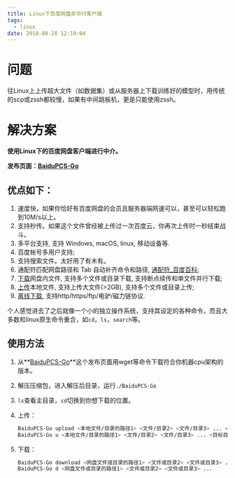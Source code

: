 ```yaml
---
title: Linux下百度网盘命令行客户端
tags:
  - linux
date: 2018-08-28 12:19:04
---
```



# 问题

往Linux上上传超大文件（如数据集）或从服务器上下载训练好的模型时，用传统的scp或zssh都较慢，如果有中间跳板机，更是只能使用zssh。

# 解决方案

**使用Linux下的百度网盘客户端进行中介。**

**发布页面：[BaiduPCS-Go](https://github.com/iikira/BaiduPCS-Go/releases)**

<!-- more -->

## 优点如下：

1. 速度快，如果你恰好有百度网盘的会员且服务器端网速可以，甚至可以轻松跑到10M/s以上。
2. 支持秒传。如果这个文件曾经被上传过一次百度云，你再次上传时一秒结束战斗。
3. 多平台支持, 支持 Windows, macOS, linux, 移动设备等.
4. 百度帐号多用户支持;
5. 支持搜索文件。太好用了有木有。
6. 通配符匹配网盘路径和 Tab 自动补齐命令和路径, [通配符_百度百科](https://baike.baidu.com/item/%E9%80%9A%E9%85%8D%E7%AC%A6);
7. [下载](https://github.com/iikira/BaiduPCS-Go#%E4%B8%8B%E8%BD%BD%E6%96%87%E4%BB%B6%E7%9B%AE%E5%BD%95)网盘内文件, 支持多个文件或目录下载, 支持断点续传和单文件并行下载;
8. [上传](https://github.com/iikira/BaiduPCS-Go#%E4%B8%8A%E4%BC%A0%E6%96%87%E4%BB%B6%E7%9B%AE%E5%BD%95)本地文件, 支持上传大文件(>2GB), 支持多个文件或目录上传;
9. [离线下载](https://github.com/iikira/BaiduPCS-Go#%E7%A6%BB%E7%BA%BF%E4%B8%8B%E8%BD%BD), 支持http/https/ftp/电驴/磁力链协议.

个人感觉进去了之后就像一个小的独立操作系统，支持其设定的各种命令，而且大多数和linux原生命令重合，如`cd`，`ls`，`search`等。

## 使用方法

1. 从**[BaiduPCS-Go](https://github.com/iikira/BaiduPCS-Go/releases)**这个发布页面用wget等命令下载符合你机器cpu架构的版本。

2. 解压压缩包，进入解压后目录，运行`./BaiduPCS-Go`

3. `ls`查看主目录，`cd`切换到你想下载的位置。

4. 上传：

   ```bash
   BaiduPCS-Go upload <本地文件/目录的路径1> <文件/目录2> <文件/目录3> ... <目标目录>
   BaiduPCS-Go u <本地文件/目录的路径1> <文件/目录2> <文件/目录3> ... <目标目录>
   ```

5. 下载：

   ```bash
   BaiduPCS-Go download <网盘文件或目录的路径1> <文件或目录2> <文件或目录3> ...
   BaiduPCS-Go d <网盘文件或目录的路径1> <文件或目录2> <文件或目录3> ...
   ```
